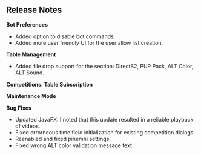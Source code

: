 ## Release Notes


**Bot Preferences**

- Added option to disable bot commands.
- Added more user friendly UI for the user allow list creation.

**Table Management**

- Added file drop support for the section: DirectB2, PUP Pack, ALT Color, ALT Sound.

**Competitions: Table Subscription**

**Maintenance Mode**

**Bug Fixes**

- Updated JavaFX: I noted that this update resulted in a reliable playback of videos.
- Fixed errorneous time field initialization for existing competition dialogs.  
- Reenabled and fixed pinemhi settings.
- Fixed wrong ALT color validation message text. 